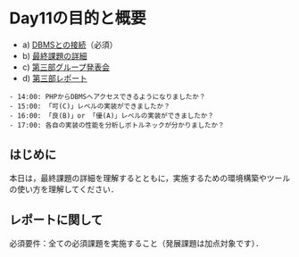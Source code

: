 # Day11の目的と概要

-   a) [DBMSとの接続](./connection_to_dbms "DBMSとの接続")（必須）
-   b) [最終課題の詳細](./final_task_details "最終課題の詳細")
-   c) [第三部グループ発表会](./part3_group_presentation "第三部グループ発表会")
-   d) [第三部レポート](./part3_repot "第三部レポート")

```{admonition} 本日の進捗確認チェックリスト
- 14:00: PHPからDBMSへアクセスできるようになりましたか？
- 15:00: 「可(C)」レベルの実装ができましたか？
- 16:00: 「良(B)」or 「優(A)」レベルの実装ができましたか？
- 17:00: 各自の実装の性能を分析しボトルネックが分かりましたか？
```
## はじめに

本日は，最終課題の詳細を理解するとともに，実施するための環境構築やツールの使い方を理解してください．

## レポートに関して

必須要件：全ての必須課題を実施すること（発展課題は加点対象です）．